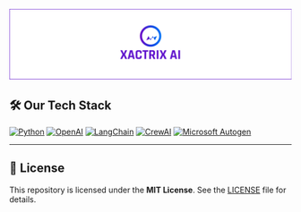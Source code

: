 <p align="center">
  <img src="https://github.com/Xactrix-AI/.github/blob/main/profile/assets/Banner.png" alt="Xactrix AI Banner">
</p>

<!-- # 🚀 Xactrix AI – Pioneering the Future of AI Agents

At **Xactrix AI**, we are redefining the landscape of **AI automation** by building **multi-agent AI systems** that empower businesses. Our focus is on **Agentic AI**, leveraging the latest frameworks such as **CrewAI, LangGraph, OpenAI Agents SDK, and Microsoft Autogen** to create intelligent, adaptive, and scalable AI solutions.

---

## 🔥 Why Xactrix AI?
✅ **AI-Powered Business Automation** – Streamlining operations with intelligent AI Agents  
✅ **Trend-Driven Innovation** – Evolving with cutting-edge AI advancements  
✅ **Custom AI Solutions (Coming Soon)** – Tailored AI systems for businesses  
✅ **Future-Proof AI Development** – Adapting to the latest industry trends  

--- -->

## 🛠️ Our Tech Stack
[![Python](https://img.shields.io/badge/-Python-3776AB?style=flat&logo=python&logoColor=white)]()
[![OpenAI](https://img.shields.io/badge/-OpenAI-412991?style=flat&logo=openai&logoColor=white)]()
[![LangChain](https://img.shields.io/badge/-LangChain-FFD43B?style=flat)]()
[![CrewAI](https://img.shields.io/badge/-CrewAI-FF6F00?style=flat)]()
[![Microsoft Autogen](https://img.shields.io/badge/-Microsoft_Autogen-0078D4?style=flat&logo=microsoft)]()

<!-- ---

## 🌍 Connect With Us
🔗 **Website**: [xactrixai.com](https://www.xactrixai.com/)  
🔗 **LinkedIn**: [linkedin.com/in/xactrixai](https://www.linkedin.com/in/xactrixai/)   -->

---

## 📜 License
This repository is licensed under the **MIT License**. See the [LICENSE](LICENSE) file for details.  